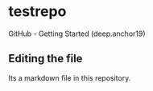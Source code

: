 # testrepo
GitHub - Getting Started (deep.anchor19)
## Editing the file

Its a markdown file in this repository.
